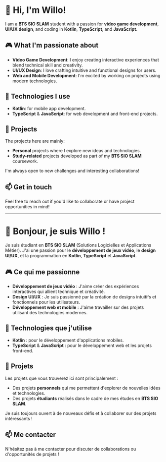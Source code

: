 # 👋 Hi, I'm Willo!

I am a **BTS SIO SLAM** student with a passion for **video game development**, **UI/UX design**, and coding in **Kotlin**, **TypeScript**, and **JavaScript**.

## 🎮 What I'm passionate about
- **Video Game Development**: I enjoy creating interactive experiences that blend technical skill and creativity.
- **UI/UX Design**: I love crafting intuitive and functional designs for users.
- **Web and Mobile Development**: I'm excited by working on projects using modern technologies.

## 🚀 Technologies I use
- **Kotlin**: for mobile app development.
- **TypeScript** & **JavaScript**: for web development and front-end projects.

## 📂 Projects
The projects here are mainly:
- **Personal** projects where I explore new ideas and technologies.
- **Study-related** projects developed as part of my **BTS SIO SLAM** coursework.

I'm always open to new challenges and interesting collaborations!

## 📫 Get in touch
Feel free to reach out if you'd like to collaborate or have project opportunities in mind!

---

# 👋 Bonjour, je suis Willo !

Je suis étudiant en **BTS SIO SLAM** (Solutions Logicielles et Applications Métier). J'ai une passion pour le **développement de jeux vidéo**, le **design UI/UX**, et la programmation en **Kotlin**, **TypeScript** et **JavaScript**.

## 🎮 Ce qui me passionne
- **Développement de jeux vidéo** : J'aime créer des expériences interactives qui allient technique et créativité.
- **Design UI/UX** : Je suis passionné par la création de designs intuitifs et fonctionnels pour les utilisateurs.
- **Développement web et mobile** : J'aime travailler sur des projets utilisant des technologies modernes.

## 🚀 Technologies que j'utilise
- **Kotlin** : pour le développement d'applications mobiles.
- **TypeScript** & **JavaScript** : pour le développement web et les projets front-end.

## 📂 Projets
Les projets que vous trouverez ici sont principalement :
- Des projets **personnels** qui me permettent d'explorer de nouvelles idées et technologies.
- Des projets **étudiants** réalisés dans le cadre de mes études en **BTS SIO SLAM**.

Je suis toujours ouvert à de nouveaux défis et à collaborer sur des projets intéressants !

## 📫 Me contacter
N'hésitez pas à me contacter pour discuter de collaborations ou d'opportunités de projets !
